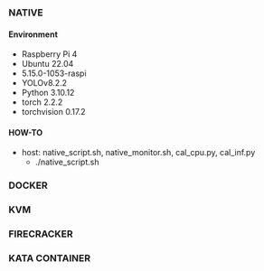 ### NATIVE
#### Environment
- Raspberry Pi 4
- Ubuntu 22.04
- 5.15.0-1053-raspi
- YOLOv8.2.2
- Python 3.10.12
- torch 2.2.2
- torchvision 0.17.2
#### HOW-TO
- host: native_script.sh, native_monitor.sh, cal_cpu.py, cal_inf.py
  - ./native_script.sh
 
### DOCKER
### KVM
### FIRECRACKER
### KATA CONTAINER
